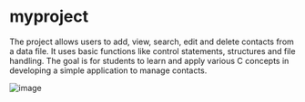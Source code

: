 # myproject
The project allows users to add, view, search, edit and delete contacts from a data file. It uses basic functions like control statements, structures and file handling. The goal is for students to learn and apply various C concepts in developing a simple application to manage contacts.








![image](https://github.com/user-attachments/assets/ed59d525-e68f-449b-bbba-cd838c5530f2)
